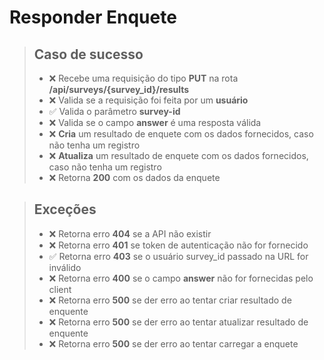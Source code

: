 # Responder Enquete

> ## Caso de sucesso
> - ❌ Recebe uma requisição do tipo **PUT** na rota **/api/surveys/{survey_id}/results** 
> - ❌ Valida se a requisição foi feita por um **usuário**
> - ✅ Valida o parâmetro **survey-id**
> - ❌ Valida se o campo **answer** é uma resposta válida
> - ❌ **Cria** um resultado de enquete com os dados fornecidos, caso não tenha um registro
> - ❌ **Atualiza** um resultado de enquete com os dados fornecidos, caso não tenha um registro
> - ❌ Retorna  **200** com os dados da enquete

> ## Exceções
> - ❌ Retorna erro **404** se a API não existir
> - ❌ Retorna erro **401** se  token de autenticação não for fornecido
> - ✅ Retorna erro **403** se o usuário survey_id passado na URL for inválido
> - ❌ Retorna erro **400** se o campo **answer** não for fornecidas pelo client
> - ❌ Retorna erro **500** se der erro ao tentar criar resultado de enquente
> - ❌ Retorna erro **500** se der erro ao tentar atualizar resultado de enquente
> - ❌ Retorna erro **500** se der erro ao tentar carregar a enquete